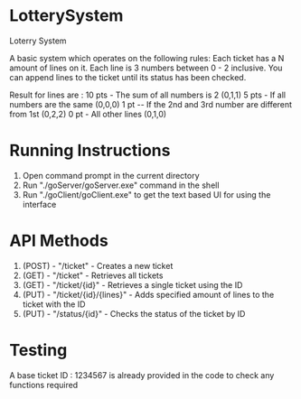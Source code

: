 # LotterySystem
Loterry System

A basic system which operates on the following rules:
Each ticket has a N amount of lines on it.
Each line is 3 numbers between 0 - 2 inclusive.
You can append lines to the ticket until its status has been checked.

Result for lines are :
10 pts - The sum of all numbers is 2 (0,1,1)
5 pts - If all numbers are the same (0,0,0)
1 pt -- If the 2nd and 3rd number are different from 1st (0,2,2)
0 pt - All other lines (0,1,0)

# Running Instructions
1. Open command prompt in the current directory
2. Run "./goServer/goServer.exe" command in the shell
3. Run "./goClient/goClient.exe" to get the text based UI for using the interface

# API Methods
1. (POST) -  "/ticket" - Creates a new ticket
2. (GET) -  "/ticket" -  Retrieves all tickets
3. (GET) -  "/ticket/{id}" - Retrieves a single ticket using the ID
4. (PUT) -  "/ticket/{id}/{lines}" - Adds specified amount of lines to the ticket with the ID
5. (PUT) -  "/status/{id}" - Checks the status of the ticket by ID  

# Testing
A base ticket ID : 1234567 is already provided in the code to check any functions required
